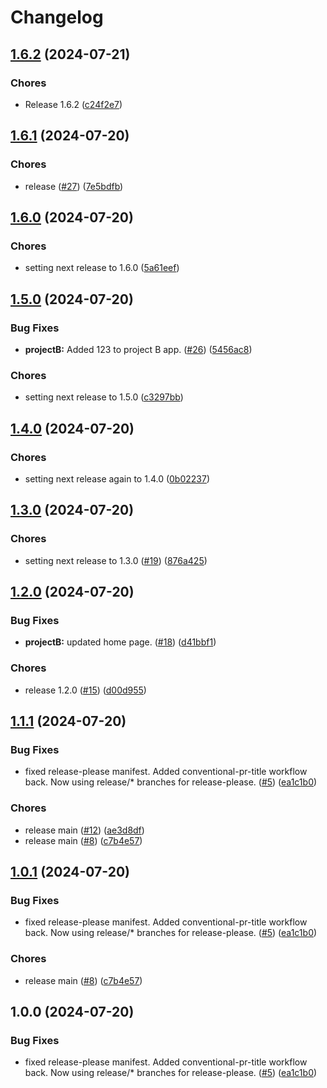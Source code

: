 # Changelog

## [1.6.2](https://github.com/lpezet/testing-release-please/compare/project-b-v1.6.1...project-b-v1.6.2) (2024-07-21)


### Chores

* Release 1.6.2 ([c24f2e7](https://github.com/lpezet/testing-release-please/commit/c24f2e71621371b72c63b1b7fcd4df73d9b036c5))

## [1.6.1](https://github.com/lpezet/testing-release-please/compare/project-b-v1.6.0...project-b-v1.6.1) (2024-07-20)


### Chores

* release ([#27](https://github.com/lpezet/testing-release-please/issues/27)) ([7e5bdfb](https://github.com/lpezet/testing-release-please/commit/7e5bdfb0e9c9f2cfb92b13e4f48fa18893f20d57))

## [1.6.0](https://github.com/lpezet/testing-release-please/compare/project-b-v1.5.0...project-b-v1.6.0) (2024-07-20)


### Chores

* setting next release to 1.6.0 ([5a61eef](https://github.com/lpezet/testing-release-please/commit/5a61eef920a340ec69b0a6a5994c040fc9726c7a))

## [1.5.0](https://github.com/lpezet/testing-release-please/compare/project-b-v1.4.0...project-b-v1.5.0) (2024-07-20)


### Bug Fixes

* **projectB:** Added 123 to project B app. ([#26](https://github.com/lpezet/testing-release-please/issues/26)) ([5456ac8](https://github.com/lpezet/testing-release-please/commit/5456ac864211f03f3ce36b83647e6f063ae21659))


### Chores

* setting next release to 1.5.0 ([c3297bb](https://github.com/lpezet/testing-release-please/commit/c3297bbd2b559c533568dcd36c1dd1b06bb9434b))

## [1.4.0](https://github.com/lpezet/testing-release-please/compare/project-b-v1.3.0...project-b-v1.4.0) (2024-07-20)


### Chores

* setting next release again to 1.4.0 ([0b02237](https://github.com/lpezet/testing-release-please/commit/0b02237b43872249b50cb443c98a8191b195aac3))

## [1.3.0](https://github.com/lpezet/testing-release-please/compare/project-b-v1.2.0...project-b-v1.3.0) (2024-07-20)


### Chores

* setting next release to 1.3.0 ([#19](https://github.com/lpezet/testing-release-please/issues/19)) ([876a425](https://github.com/lpezet/testing-release-please/commit/876a4257ec4b6dcdfbd56a8ba6823a28125f1e50))

## [1.2.0](https://github.com/lpezet/testing-release-please/compare/project-b-v1.1.1...project-b-v1.2.0) (2024-07-20)


### Bug Fixes

* **projectB:** updated home page. ([#18](https://github.com/lpezet/testing-release-please/issues/18)) ([d41bbf1](https://github.com/lpezet/testing-release-please/commit/d41bbf112ea6f0190291bb3038b1ee3086e5396a))


### Chores

* release 1.2.0 ([#15](https://github.com/lpezet/testing-release-please/issues/15)) ([d00d955](https://github.com/lpezet/testing-release-please/commit/d00d95554fe9456008d76ee06fd1046cc3ceef64))

## [1.1.1](https://github.com/lpezet/testing-release-please/compare/project-b-v1.1.0...project-b-v1.1.1) (2024-07-20)


### Bug Fixes

* fixed release-please manifest. Added conventional-pr-title workflow back. Now using release/* branches for release-please. ([#5](https://github.com/lpezet/testing-release-please/issues/5)) ([ea1c1b0](https://github.com/lpezet/testing-release-please/commit/ea1c1b0c96191f5c5247af4e53f81ad6b00f3d05))


### Chores

* release main ([#12](https://github.com/lpezet/testing-release-please/issues/12)) ([ae3d8df](https://github.com/lpezet/testing-release-please/commit/ae3d8dfeea819c5ac6b2381cbd77e1a9df2212a2))
* release main ([#8](https://github.com/lpezet/testing-release-please/issues/8)) ([c7b4e57](https://github.com/lpezet/testing-release-please/commit/c7b4e5779cbaf292752f305f37cdfb6231113189))

## [1.0.1](https://github.com/lpezet/testing-release-please/compare/project-b-v1.0.0...project-b-v1.0.1) (2024-07-20)


### Bug Fixes

* fixed release-please manifest. Added conventional-pr-title workflow back. Now using release/* branches for release-please. ([#5](https://github.com/lpezet/testing-release-please/issues/5)) ([ea1c1b0](https://github.com/lpezet/testing-release-please/commit/ea1c1b0c96191f5c5247af4e53f81ad6b00f3d05))


### Chores

* release main ([#8](https://github.com/lpezet/testing-release-please/issues/8)) ([c7b4e57](https://github.com/lpezet/testing-release-please/commit/c7b4e5779cbaf292752f305f37cdfb6231113189))

## 1.0.0 (2024-07-20)


### Bug Fixes

* fixed release-please manifest. Added conventional-pr-title workflow back. Now using release/* branches for release-please. ([#5](https://github.com/lpezet/testing-release-please/issues/5)) ([ea1c1b0](https://github.com/lpezet/testing-release-please/commit/ea1c1b0c96191f5c5247af4e53f81ad6b00f3d05))
